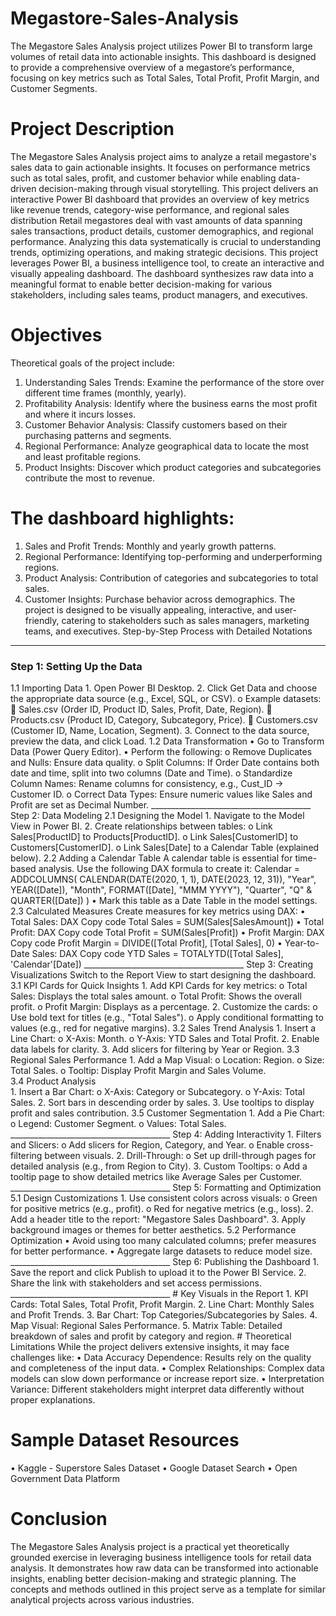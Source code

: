 # Megastore-Sales-Analysis
The Megastore Sales Analysis project utilizes Power BI to transform large volumes of retail data into actionable insights. This dashboard is designed to provide a comprehensive overview of a megastore’s performance, focusing on key metrics such as Total Sales, Total Profit, Profit Margin, and Customer Segments.

# Project Description
The Megastore Sales Analysis project aims to analyze a retail megastore's sales data to gain actionable insights. It focuses on performance metrics such as total sales, profit, and customer behavior while enabling data-driven decision-making through visual storytelling. This project delivers an interactive Power BI dashboard that provides an overview of key metrics like revenue trends, category-wise performance, and regional sales distribution
Retail megastores deal with vast amounts of data spanning sales transactions, product details, customer demographics, and regional performance. Analyzing this data systematically is crucial to understanding trends, optimizing operations, and making strategic decisions. This project leverages Power BI, a business intelligence tool, to create an interactive and visually appealing dashboard.
The dashboard synthesizes raw data into a meaningful format to enable better decision-making for various stakeholders, including sales teams, product managers, and executives.
# Objectives
Theoretical goals of the project include:
1.	Understanding Sales Trends: Examine the performance of the store over different time frames (monthly, yearly).
2.	Profitability Analysis: Identify where the business earns the most profit and where it incurs losses.
3.	Customer Behavior Analysis: Classify customers based on their purchasing patterns and segments.
4.	Regional Performance: Analyze geographical data to locate the most and least profitable regions.
5.	Product Insights: Discover which product categories and subcategories contribute the most to revenue.

# The dashboard highlights:
1.	Sales and Profit Trends: Monthly and yearly growth patterns.
2.	Regional Performance: Identifying top-performing and underperforming regions.
3.	Product Analysis: Contribution of categories and subcategories to total sales.
4.	Customer Insights: Purchase behavior across demographics.
The project is designed to be visually appealing, interactive, and user-friendly, catering to stakeholders such as sales managers, marketing teams, and executives.
Step-by-Step Process with Detailed Notations
________________________________________
<h3>Step 1: Setting Up the Data</h3>
1.1 Importing Data
1.	Open Power BI Desktop.
2.	Click Get Data and choose the appropriate data source (e.g., Excel, SQL, or CSV).
o	Example datasets:
	Sales.csv (Order ID, Product ID, Sales, Profit, Date, Region).
	Products.csv (Product ID, Category, Subcategory, Price).
	Customers.csv (Customer ID, Name, Location, Segment).
3.	Connect to the data source, preview the data, and click Load.
1.2 Data Transformation
•	Go to Transform Data (Power Query Editor).
•	Perform the following:
o	Remove Duplicates and Nulls: Ensure data quality.
o	Split Columns: If Order Date contains both date and time, split into two columns (Date and Time).
o	Standardize Column Names: Rename columns for consistency, e.g., Cust_ID → Customer ID.
o	Correct Data Types: Ensure numeric values like Sales and Profit are set as Decimal Number.
________________________________________
Step 2: Data Modeling
2.1 Designing the Model
1.	Navigate to the Model View in Power BI.
2.	Create relationships between tables:
o	Link Sales[ProductID] to Products[ProductID].
o	Link Sales[CustomerID] to Customers[CustomerID].
o	Link Sales[Date] to a Calendar Table (explained below).
2.2 Adding a Calendar Table
A calendar table is essential for time-based analysis. Use the following DAX formula to create it:
Calendar = ADDCOLUMNS(
    CALENDAR(DATE(2020, 1, 1), DATE(2023, 12, 31)),
    "Year", YEAR([Date]),
    "Month", FORMAT([Date], "MMM YYYY"),
    "Quarter", "Q" & QUARTER([Date])
)
•	Mark this table as a Date Table in the model settings.
2.3 Calculated Measures
Create measures for key metrics using DAX:
•	Total Sales:
DAX
Copy code
Total Sales = SUM(Sales[SalesAmount])
•	Total Profit:
DAX
Copy code
Total Profit = SUM(Sales[Profit])
•	Profit Margin:
DAX
Copy code
Profit Margin = DIVIDE([Total Profit], [Total Sales], 0)
•	Year-to-Date Sales:
DAX
Copy code
YTD Sales = TOTALYTD([Total Sales], 'Calendar'[Date])
________________________________________
Step 3: Creating Visualizations
Switch to the Report View to start designing the dashboard.
3.1 KPI Cards for Quick Insights
1.	Add KPI Cards for key metrics:
o	Total Sales: Displays the total sales amount.
o	Total Profit: Shows the overall profit.
o	Profit Margin: Displays as a percentage.
2.	Customize the cards:
o	Use bold text for titles (e.g., "Total Sales").
o	Apply conditional formatting to values (e.g., red for negative margins).
3.2 Sales Trend Analysis
1.	Insert a Line Chart:
o	X-Axis: Month.
o	Y-Axis: YTD Sales and Total Profit.
2.	Enable data labels for clarity.
3.	Add slicers for filtering by Year or Region.
3.3 Regional Sales Performance
1.	Add a Map Visual:
o	Location: Region.
o	Size: Total Sales.
o	Tooltip: Display Profit Margin and Sales Volume.
<br>3.4 Product Analysis</br>
1.	Insert a Bar Chart:
o	X-Axis: Category or Subcategory.
o	Y-Axis: Total Sales.
2.	Sort bars in descending order by sales.
3.	Use tooltips to display profit and sales contribution.
3.5 Customer Segmentation
1.	Add a Pie Chart:
o	Legend: Customer Segment.
o	Values: Total Sales.
________________________________________
Step 4: Adding Interactivity
1.	Filters and Slicers:
o	Add slicers for Region, Category, and Year.
o	Enable cross-filtering between visuals.
2.	Drill-Through:
o	Set up drill-through pages for detailed analysis (e.g., from Region to City).
3.	Custom Tooltips:
o	Add a tooltip page to show detailed metrics like Average Sales per Customer.
________________________________________
Step 5: Formatting and Optimization
5.1 Design Customizations
1.	Use consistent colors across visuals:
o	Green for positive metrics (e.g., profit).
o	Red for negative metrics (e.g., loss).
2.	Add a header title to the report: "Megastore Sales Dashboard".
3.	Apply background images or themes for better aesthetics.
5.2 Performance Optimization
•	Avoid using too many calculated columns; prefer measures for better performance.
•	Aggregate large datasets to reduce model size.
________________________________________
Step 6: Publishing the Dashboard
1.	Save the report and click Publish to upload it to the Power BI Service.
2.	Share the link with stakeholders and set access permissions.
________________________________________
# Key Visuals in the Report
1.	KPI Cards: Total Sales, Total Profit, Profit Margin.
2.	Line Chart: Monthly Sales and Profit Trends.
3.	Bar Chart: Top Categories/Subcategories by Sales.
4.	Map Visual: Regional Sales Performance.
5.	Matrix Table: Detailed breakdown of sales and profit by category and region.
# Theoretical Limitations
While the project delivers extensive insights, it may face challenges like:
•	Data Accuracy Dependence: Results rely on the quality and completeness of the input data.
•	Complex Relationships: Complex data models can slow down performance or increase report size.
•	Interpretation Variance: Different stakeholders might interpret data differently without proper explanations.

# Sample Dataset Resources
•	Kaggle - Superstore Sales Dataset
•	Google Dataset Search
•	Open Government Data Platform
# Conclusion
The Megastore Sales Analysis project is a practical yet theoretically grounded exercise in leveraging business intelligence tools for retail data analysis. It demonstrates how raw data can be transformed into actionable insights, enabling better decision-making and strategic planning. The concepts and methods outlined in this project serve as a template for similar analytical projects across various industries.


